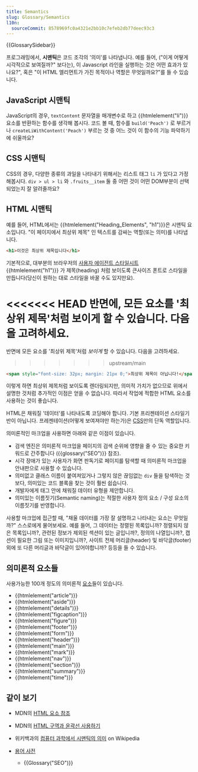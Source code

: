 ```yaml
---
title: Semantics
slug: Glossary/Semantics
l10n:
  sourceCommit: 8578969fc0a4321e2bb10c7efeb2db77deec93c3
---
```


{{GlossarySidebar}}

프로그래밍에서, **시맨틱**은 코드 조각의 '의미'를 나타냅니다. 예를 들어, ("이게 어떻게 시각적으로 보여질까?" 보다는), 이 Javascript 라인을 실행하는 것은 어떤 효과가 있나요?", 혹은 "이 HTML 엘리먼트가 가진 목적이나 역할은 무엇일까요?"를 들 수 있습니다.

## JavaScript 시맨틱

JavaScript의 경우, `textContent` 문자열을 매개변수로 하고 {{htmlelement("li")}} 요소를 반환하는 함수를 생각해 봅시다. 코드 볼 때, 함수를 `build('Peach')` 로 부르거나 `createLiWithContent('Peach')` 부르는 것 중 어느 것이 이 함수의 기능 파악하기에 쉬울까요?

## CSS 시맨틱

CSS의 경우, 다양한 종류의 과일을 나타내기 위해서는 리스트 태그 `li` 가 있다고 가정해봅시다. `div > ul > li` 와 `.fruits__item` 둘 중 어떤 것이 어떤 DOM부분이 선택되었는지 잘 알려줄까요?

## HTML 시맨틱

예를 들어, HTML에서는 {{htmlelement("Heading_Elements", "h1")}}은 시맨틱 요소입니다. "이 페이지에서 최상위 제목" 인 텍스트를 감싸는 역할(또는 의미)를 나타냅니다.

```html
<h1>이것은 최상위 제목입니다</h1>
```

기본적으로, 대부분의 브라우저의 [사용자 에이전트 스타일시트](/ko/docs/Web/CSS/Cascade#User-agent_stylesheets) {{htmlelement("h1")}} 가 제목(heading) 처럼 보이도록 큰사이즈 폰트로 스타일을 만듭니다(당신이 원하는 대로 스타일을 바꿀 수도 있지만요).

<<<<<<< HEAD
반면에, 모든 요소를 '최상위 제목'처럼 보이게 할 수 있습니다. 다음을 고려하세요.
=======
반면에 모든 요소를 '최상위 제목'처럼 _보이게_ 할 수 있습니다. 다음을 고려하세요.
>>>>>>> upstream/main

```html
<span style="font-size: 32px; margin: 21px 0;">최상위 제목이 아닙니다!</span>
```

이렇게 하면 최상위 제목처럼 보이도록 렌더링되지만, 의미적 가치가 없으므로 위에서 설명한 것처럼 추가적인 이점은 얻을 수 없습니다. 따라서 작업에 적합한 HTML 요소를 사용하는 것이 좋습니다.

HTML은 채워질 '데이터'를 나타내도록 코딩해야 합니다. 기본 프리젠테이션 스타일기반이 아닙니다. 프레젠테이션(어떻게 보여져야만 하는가)은 [CSS](/ko/docs/Web/CSS)만의 단독 역할입니다.

의미론적인 마크업을 사용하면 아래와 같은 이점이 있습니다.

- 검색 엔진은 의미론적 마크업을 페이지의 검색 순위에 영향을 줄 수 있는 중요한 키워드로 간주합니다 ({{glossary("SEO")}} 참조).
- 시각 장애가 있는 사용자가 화면 판독기로 페이지를 탐색할 때 의미론적 마크업을 안내판으로 사용할 수 있습니다.
- 의미없고 클래스 이름이 붙여져있거나 그렇지 않은 끊임없는 `div` 들을 탐색하는 것보다, 의미있는 코드 블록을 찾는 것이 훨씬 쉽습니다.
- 개발자에게 태그 안에 채워질 데이터 유형을 제안합니다.
- 의미있는 이름짓기(Semantic naming)는 적절한 사용자 정의 요소 / 구성 요소의 이름짓기를 반영합니다.

사용할 마크업에 접근할 때, "채울 데이터를 가장 잘 설명하고 나타내는 요소는 무엇일까?" 스스로에게 물어보세요. 예를 들어, 그 데이터는 정렬된 목록입니까? 정렬되지 않은 목록입니까?, 관련된 정보가 제외된 섹션이 있는 글입니까?, 정의의 나열입니까?, 캡션이 필요한 그림 또는 이미지입니까?, 사이트 전체 머리글(header) 및 바닥글(footer) 외에 또 다른 머리글과 바닥글이 있어야합니까? 등등을 들 수 있습니다.

## 의미론적 요소들

사용가능한 100개 정도의 의미론적 [요소](/ko/docs/Web/HTML/Element)들이 있습니다.

- {{htmlelement("article")}}
- {{htmlelement("aside")}}
- {{htmlelement("details")}}
- {{htmlelement("figcaption")}}
- {{htmlelement("figure")}}
- {{htmlelement("footer")}}
- {{htmlelement("form")}}
- {{htmlelement("header")}}
- {{htmlelement("main")}}
- {{htmlelement("mark")}}
- {{htmlelement("nav")}}
- {{htmlelement("section")}}
- {{htmlelement("summary")}}
- {{htmlelement("time")}}

## 같이 보기

- MDN의 [HTML 요소 참조](/ko/docs/Web/HTML/Element#Inline_text_semantics)
- MDN의 [HTML 구역과 윤곽선 사용하기](/ko/docs/Web/HTML/Element/Heading_Elements#usage_notes)
- 위키백과의 [컴퓨터 과학에서 시맨틱의 의미](https://en.wikipedia.org/wiki/Semantics#Computer_science) on Wikipedia
- [용어 사전](/ko/docs/Glossary)

  - {{Glossary("SEO")}}
